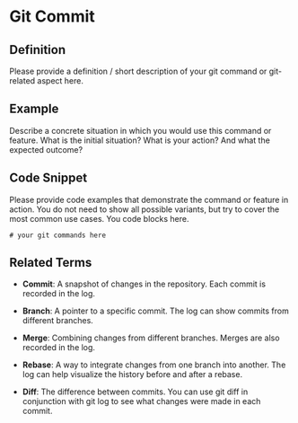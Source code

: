 # Git Commit

## Definition

Please provide a definition / short description of your git command or git-related aspect here.

## Example

Describe a concrete situation in which you would use this command or feature. What is the initial situation? What is your action? And what the expected outcome?

## Code Snippet

Please provide code examples that demonstrate the command or feature in action. You do not need to show all possible variants, but try to cover the most common use cases. You code blocks here.

```
# your git commands here
```

## Related Terms

- **Commit**: A snapshot of changes in the repository. Each commit is recorded in the log.

- **Branch**: A pointer to a specific commit. The log can show commits from different branches.

- **Merge**: Combining changes from different branches. Merges are also recorded in the log.

- **Rebase**: A way to integrate changes from one branch into another. The log can help visualize the history before and after a rebase.

- **Diff**: The difference between commits. You can use git diff in conjunction with git log to see what changes were made in each commit.

